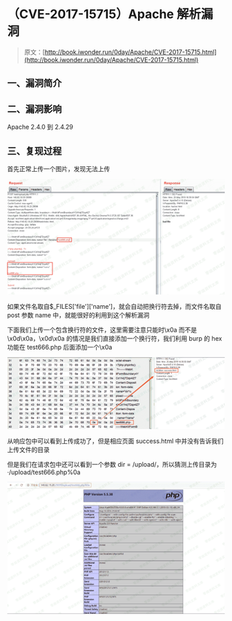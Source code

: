 # （CVE-2017-15715）Apache 解析漏洞

> 原文：[http://book.iwonder.run/0day/Apache/CVE-2017-15715.html](http://book.iwonder.run/0day/Apache/CVE-2017-15715.html)

## 一、漏洞简介

## 二、漏洞影响

Apache 2.4.0 到 2.4.29

## 三、复现过程

首先正常上传一个图片，发现无法上传

![image](img/fda58e54dba780929834169a0698697a.png)

如果文件名取自$_FILES['file']['name']，就会自动把换行符去掉，而文件名取自 post 参数 name 中，就能很好的利用到这个解析漏洞

下面我们上传一个包含换行符的文件，这里需要注意只能时\x0a 而不是\x0d\x0a，\x0d\x0a 的情况是我们直接添加一个换行符，我们利用 burp 的 hex 功能在 test666.php 后面添加一个\x0a

![image](img/7fef24547ea7a4169ccaada3e9b06b8f.png)

从响应包中可以看到上传成功了，但是相应页面 success.html 中并没有告诉我们上传文件的目录

但是我们在请求包中还可以看到一个参数 dir = /upload/，所以猜测上传目录为·/upload/test666.php%0a

![image](img/9cdb1f0ace724f34e0ab81667e536d03.png)

